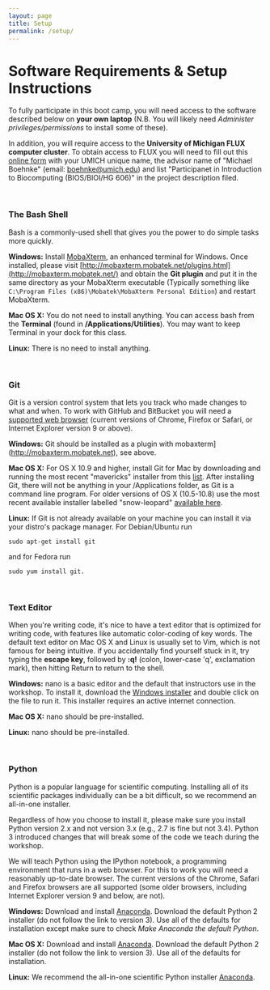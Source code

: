 ```yaml
---
layout: page
title: Setup 
permalink: /setup/
---
```


# Software Requirements & Setup Instructions
To fully participate in this boot camp, you will need access to the software described below on **your own laptop** (N.B. You will likely need _Administer privileges/permissions_ to install some of these). 

In addition, you will require access to the **University of Michigan FLUX computer cluster**. To obtain access to FLUX you will need to fill out this [online form](https://arc-ts.umich.edu/fluxform/) with your UMICH unique name, the advisor name of "Michael Boehnke" (email: boehnke@umich.edu) and list "Participanet in Introduction to Biocomputing (BIOS/BIOI/HG 606)" in the project description filed.

<br>

### The Bash Shell
Bash is a commonly-used shell that gives you the power to do simple tasks more quickly.

**Windows:** Install [MobaXterm](http://mobaxterm.mobatek.net), an enhanced terminal for Windows. Once installed, please visit [http://mobaxterm.mobatek.net/plugins.html](http://mobaxterm.mobatek.net/) and obtain the **Git plugin** and put it in the same directory as your MobaXterm executable (Typically something like `C:\Program Files (x86)\Mobatek\MobaXterm Personal Edition`) and restart MobaXterm.

**Mac OS X:** You do not need to install anything. You can access bash from the **Terminal** (found in **/Applications/Utilities**). You may want to keep Terminal in your dock for this class.

**Linux:** There is no need to install anything.

<br>

### Git
Git is a version control system that lets you track who made changes to what and when. To work with GitHub and BitBucket you will need a [supported web browser](https://help.github.com/articles/supported-browsers/) (current versions of Chrome, Firefox or Safari, or Internet Explorer version 9 or above).

**Windows:** Git should be installed as a plugin with mobaxterm](http://mobaxterm.mobatek.net), see above. 

**Mac OS X:** For OS X 10.9 and higher, install Git for Mac by downloading and running the most recent "mavericks" installer from this [list](http://sourceforge.net/projects/git-osx-installer/files/). After installing Git, there will not be anything in your /Applications folder, as Git is a command line program. For older versions of OS X (10.5-10.8) use the most recent available installer labelled "snow-leopard" [available here](http://sourceforge.net/projects/git-osx-installer/files/).

**Linux:** If Git is not already available on your machine you can install it via your distro's package manager. For Debian/Ubuntu run 

    sudo apt-get install git 

and for Fedora run 

    sudo yum install git.

<br>

### Text Editor
When you're writing code, it's nice to have a text editor that is optimized for writing code, with features like automatic color-coding of key words. The default text editor on Mac OS X and Linux is usually set to Vim, which is not famous for being intuitive. if you accidentally find yourself stuck in it, try typing the **escape key**, followed by **:q!** (colon, lower-case 'q', exclamation mark), then hitting Return to return to the shell.

**Windows:** nano is a basic editor and the default that instructors use in the workshop. To install it, download the [Windows installer](http://files.software-carpentry.org/SWCarpentryInstaller.exe) and double click on the file to run it. This installer requires an active internet connection.

**Mac OS X:** nano should be pre-installed.

**Linux:** nano should be pre-installed.


<br>

### Python
Python is a popular language for scientific computing. Installing all of its scientific packages individually can be a bit difficult, so we recommend an all-in-one installer.

Regardless of how you choose to install it, please make sure you install Python version 2.x and not version 3.x (e.g., 2.7 is fine but not 3.4). Python 3 introduced changes that will break some of the code we teach during the workshop.

We will teach Python using the IPython notebook, a programming environment that runs in a web browser. For this to work you will need a reasonably up-to-date browser. The current versions of the Chrome, Safari and Firefox browsers are all supported (some older browsers, including Internet Explorer version 9 and below, are not).

**Windows:** Download and install [Anaconda](https://store.continuum.io/cshop/anaconda/).
Download the default Python 2 installer (do not follow the link to version 3). Use all of the defaults for installation except make sure to check _Make Anaconda the default Python_.

**Mac OS X:** Download and install [Anaconda](https://store.continuum.io/cshop/anaconda/).
Download the default Python 2 installer (do not follow the link to version 3). Use all of the defaults for installation.

**Linux:** We recommend the all-in-one scientific Python installer [Anaconda](http://continuum.io/downloads.html).

